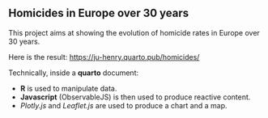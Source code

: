 ## Homicides in Europe over 30 years

This project aims at showing the evolution of homicide rates in Europe over 30 years.

Here is the result: <https://ju-henry.quarto.pub/homicides/>

Technically, inside a **quarto** document:

-   **R** is used to manipulate data.
-   **Javascript** (ObservableJS) is then used to produce reactive content.
-   *Plotly.js* and *Leaflet.js* are used to produce a chart and a map.
